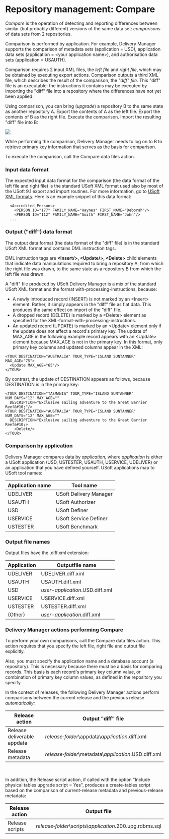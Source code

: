 # Repository management: Compare

*Compare* is the operation of detecting and reporting differences between similar (but probably different) versions of the same data set: *comparisons* of data sets from 2 repositories.

Comparison is performed by application. For example, Delivery Manager supports the comparison of metadata sets (application = USD), application data sets (application = \<your application name>), and authorisation data sets (application = USAUTH).

Comparison requires 2 input XML files, the *left file* and *right file*, which may be obtained by executing export actions. Comparison outputs a third XML file, which describes the result of the comparison, the *"diff" file.* This "diff" file is an executable: the instructions it contains may be executed by importing the "diff" file into a repository where the differences have not yet been applied.

Using comparison, you can bring (*upgrade*) a repository B to the same state as another repository A. Export the contents of A as the left file. Export the contents of B as the right file. Execute the comparison. Import the resulting "diff" file into B:

![](/api/Continuous%20delivery/Understanding%20USoft%20Delivery%20Manager/assets/7106038a-89f4-4e38-9df0-ed4aa596ad07.png)

While performing the comparison, Delivery Manager needs to log on to B to retrieve primary key information that serves as the basis for comparison.

To execute the comparison, call the Compare data files action.

### Input data format

The expected input data format for the comparison (the data format of the left file and right file) is the standard USoft XML format used also by most of the USoft 9.1 export and import routines. For more information, go to [USoft XML formats](/docs/Repositories/USoft%20XML%20formats/USoft%20XML%20formats.md). Here is an example snippet of this data format:

```
  <Accredited_Persons>
    <PERSON ID="177" FAMILY_NAME="Haynes" FIRST_NAME="Deborah"/>
    <PERSON ID="112" FAMILY_NAME="Smith" FIRST_NAME="John"/>
  ...

```

### Output ("diff") data format

The output data format (the data format of the "diff" file) is in the standard USoft XML format and contains DML instruction tags.

DML instruction tags are **\<Insert/>, \<Update/>, \<Delete>** child elements that indicate data manipulations required to bring a repository A, from which the right file was drawn, to the same state as a repository B from which the left file was drawn.

A "diff" file produced by USoft Delivery Manager is a mix of the standard USoft XML format and the format with-processing-instructions, because:

- A newly introduced record (INSERT) is not marked by an \<Insert> element. Rather, it simply appears in the "diff" file as flat data. This produces the same effect on import of the "diff" file.
- A dropped record (DELETE) is marked by a \<Delete> element as specified for the XML-format-with-processing-instructions.
- An updated record (UPDATE) is marked by an \<Update> element only if the update does not affect a record's primary key. The update of MAX_AGE in the following example record appears with an \<Update> element because MAX_AGE is not in the primary key. In this format, only primary key columns and updated columns appear in the XML:

```
<TOUR DESTINATION="AUSTRALIA" TOUR_TYPE="ISLAND SUNTANNER" MAX_AGE="75">
  <Update MAX_AGE="65"/>
</TOUR>
```

By contrast, the update of DESTINATION appears as follows, because DESTINATION is in the primary key:

```
<TOUR DESTINATION="TASMANIA" TOUR_TYPE="ISLAND SUNTANNER" NUM_DAYS="12" MAX_AGE="" 
  DESCRIPTION="Exclusive sailing adventure to the Great Barrier Reef&#10;"/>
<TOUR DESTINATION="AUSTRALIA" TOUR_TYPE="ISLAND SUNTANNER" NUM_DAYS="12" MAX_AGE="" 
  DESCRIPTION="Exclusive sailing adventure to the Great Barrier Reef&#10;>
    <Delete/>
</TOUR>
```

### Comparison by application

Delivery Manager compares data by *application,* where *application* is either a USoft application (USD, USTESTER, USAUTH, USERVICE, UDELIVER) or an application that you have defined yourself. USoft applications map to USoft tool names:

|**Application name**|**Tool name**|
|--------|--------|
|UDELIVER|USoft Delivery Manager|
|USAUTH  |USoft Authorizer|
|USD     |USoft Definer|
|USERVICE|USoft Service Definer|
|USTESTER|USoft Benchmark|



### Output file names

Output files have the .diff.xml extension:

|**Application**|**Outputfile name**|
|--------|--------|
|UDELIVER|UDELIVER.diff.xml|
|USAUTH  |USAUTH.diff.xml|
|USD     |*user-application*.USD.diff.xml|
|USERVICE|USERVICE.diff.xml|
|USTESTER|USTESTER.diff.xml|
|(Other) |*user-application*.diff.xml|



### Delivery Manager actions performing Compare

To perform your own comparisons, call the Compare data files action. This action requires that you specify the left file, right file and output file explicitly.

Also, you must specify the application name and a database account (a repository). This is necessary because there must be a basis for comparing records. This basis is each record's primary key column value, or combination of primary key column values, as defined in the repository you specify.

In the context of releases, the following Delivery Manager actions perform comparisons between the current release and the previous release *automatically:*

|**Release action**|**Output "diff" file**|
|--------|--------|
|Release deliverable appdata|*release‑folder*\\appdata\\*application*.diff.xml|
|Release metadata|*release‑folder*\\metadata\\*application*.USD.diff.xml|



 

In addition, the Release script action, if called with the option "Include physical tables upgrade script = Yes", produces a create-tables script based on the comparison of current-release metadata and previous-release metadata:

|**Release action**|**Output file**|
|--------|--------|
|Release scripts|*release‑folder*\\scripts\\*application*.200.upg.rdbms.sql|



 
